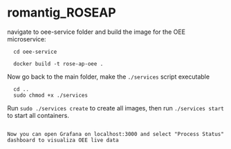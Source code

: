 # romantig_ROSEAP

navigate to oee-service folder and build the image for the OEE microservice:

```
  cd oee-service

  docker build -t rose-ap-oee .
```
Now go back to the main folder, make the `./services` script executable
```
  cd ..
  sudo chmod +x ./services
```
Run  `sudo ./services create` to create all images, then run `./services start` to start all containers.
```

Now you can open Grafana on localhost:3000 and select "Process Status" dashboard to visualiza OEE live data
